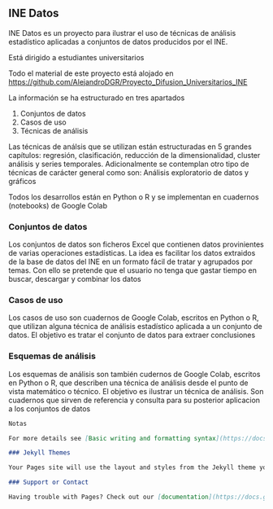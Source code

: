 ## INE Datos

INE Datos es un proyecto para ilustrar el uso de técnicas de análisis estadístico aplicadas a conjuntos de datos producidos por el INE.

Está dirigido a estudiantes universitarios

Todo el material de este proyecto está alojado en https://github.com/AlejandroDGR/Proyecto_Difusion_Universitarios_INE

La información se ha estructurado en tres apartados
1. Conjuntos de datos
2. Casos de uso
3. Técnicas de análisis

Las técnicas de análsis que se utilizan están estructuradas en 5 grandes capítulos: regresión, clasificación, reducción de la dimensionalidad, cluster análisis y series temporales. Adicionalmente se contemplan otro tipo de técnicas de carácter general como son: Análisis exploratorio de datos y gráficos

Todos los desarrollos están en Python o R y se implementan en cuadernos (notebooks) de Google Colab 



### Conjuntos de datos

Los conjuntos de datos son ficheros Excel que contienen datos provinientes de varias operaciones estadísticas. La idea es facilitar los datos extraidos de la base de datos del INE en un formato fácil de tratar y agrupados por temas. Con ello se pretende que el usuario no tenga que gastar tiempo en buscar, descargar y combinar los datos



### Casos de uso

Los casos de uso son cuadernos de Google Colab, escritos en Python o R, que utilizan alguna técnica de análisis estadístico aplicada a un conjunto de datos. El objetivo es tratar el conjunto de datos para extraer conclusiones  



### Esquemas de análisis

Los esquemas de análisis son también cudernos de Google Colab, escritos en Python o R, que describen una técnica de análisis desde el punto de vista matemático o técnico. El objetivo es ilustrar un técnica de análisis. Son cuadernos que sirven de referencia y consulta para su posterior aplicacion a los conjuntos de datos




```markdown
Notas

For more details see [Basic writing and formatting syntax](https://docs.github.com/en/github/writing-on-github/getting-started-with-writing-and-formatting-on-github/basic-writing-and-formatting-syntax).

### Jekyll Themes

Your Pages site will use the layout and styles from the Jekyll theme you have selected in your [repository settings](https://github.com/JuanCervigon/JuanCervigon.github.io/settings/pages). The name of this theme is saved in the Jekyll `_config.yml` configuration file.

### Support or Contact

Having trouble with Pages? Check out our [documentation](https://docs.github.com/categories/github-pages-basics/) or [contact support](https://support.github.com/contact) and we’ll help you sort it out.



```



